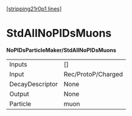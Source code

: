 [[stripping21r0p1 lines]](./stripping21r0p1-index)

# StdAllNoPIDsMuons

**NoPIDsParticleMaker/StdAllNoPIDsMuons**

|                 |                    |
|-----------------|--------------------|
| Inputs          | []               |
| Input           | Rec/ProtoP/Charged |
| DecayDescriptor | None               |
| Output          | None               |
| Particle        | muon               |
